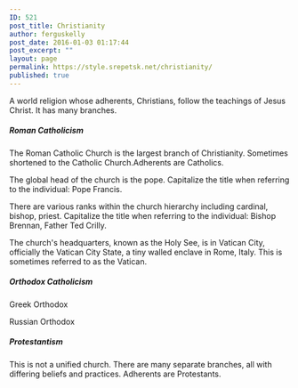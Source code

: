 ```yaml
---
ID: 521
post_title: Christianity
author: ferguskelly
post_date: 2016-01-03 01:17:44
post_excerpt: ""
layout: page
permalink: https://style.srepetsk.net/christianity/
published: true
---
```

A world religion whose adherents, Christians, follow the teachings of Jesus Christ. It has many branches.
<h5>Roman Catholicism</h5>
The Roman Catholic Church is the largest branch of Christianity. Sometimes shortened to the Catholic Church.Adherents are Catholics.

The global head of the church is the pope. Capitalize the title when referring to the individual: Pope Francis.

There are various ranks within the church hierarchy including cardinal, bishop, priest. Capitalize the title when referring to the individual: Bishop Brennan, Father Ted Crilly.

The church's headquarters, known as the Holy See, is in Vatican City, officially the Vatican City State, a tiny walled enclave in Rome, Italy. This is sometimes referred to as the Vatican.
<h5>Orthodox Catholicism</h5>
Greek Orthodox

Russian Orthodox
<h5>Protestantism</h5>
This is not a unified church. There are many separate branches, all with differing beliefs and practices. Adherents are Protestants.